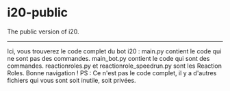 # i20-public
The public version of i20.

---

Ici, vous trouverez le code complet du bot i20 : 
main.py contient le code qui ne sont pas des commandes.
main_bot.py contient le code qui sont des commandes.
reactionroles.py et reactionrole_speedrun.py sont les Reaction Roles.
Bonne navigation !
PS : Ce n'est pas le code complet, il y a d'autres fichiers qui vous sont soit inutile, soit privées.
